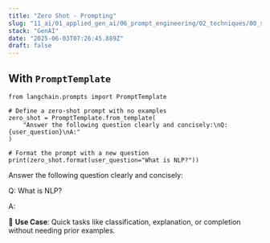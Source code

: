```yaml
---
title: "Zero Shot - Prompting"
slug: "11_ai/01_applied_gen_ai/06_prompt_engineering/02_techniques/00_single_turn/00_zero_shot"
stack: "GenAI"
date: "2025-06-03T07:26:45.889Z"
draft: false
---
```


## With `PromptTemplate`

```py:title=Zero_Shot_Prompting
from langchain.prompts import PromptTemplate

# Define a zero-shot prompt with no examples
zero_shot = PromptTemplate.from_template(
    "Answer the following question clearly and concisely:\nQ: {user_question}\nA:"
)

# Format the prompt with a new question
print(zero_shot.format(user_question="What is NLP?"))
```

<op>

Answer the following question clearly and concisely:

Q: What is NLP?

A:
</op>

🔹 **Use Case**: Quick tasks like classification, explanation, or completion without needing prior examples.
